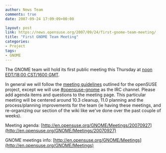 ```yaml
---
author: News Team
comments: true
date: 2007-09-24 17:09:09+00:00

layout: post
link: https://news.opensuse.org/2007/09/24/first-gnome-team-meeting/
title: "First GNOME Team Meeting"
categories:
- Project
tags:
- GNOME
---
```


The GNOME team will hold its first public meeting this Thursday at [noon EDT/18:00 CST/1600 GMT](http://www.timeanddate.com/worldclock/fixedtime.html?day=27&month=9&year=2007&hour=16&min=0&sec=0&p1=0).

In general we will follow the [meeting guidelines](http://en.opensuse.org/Meetings/About) outlined for the openSUSE project, except we will use [#opensuse-gnome](irc://irc.freenode.net/opensuse-gnome) as the IRC channel.  Please add agenda items and questions to the meeting page.  This particular meeting will be centered around 10.3 cleanup, 11.0 planning and the process/planning improvements for the team (ie having these meetings, and re-organizing our section of the wiki like we've done over the past couple of weeks).

Meeting agenda:
[http://en.opensuse.org/GNOME/Meetings/20070927](http://en.opensuse.org/GNOME/Meetings/20070927)

GNOME meetings info:
[http://en.opensuse.org/GNOME/Meetings](http://en.opensuse.org/GNOME/Meetings)
